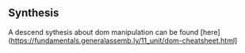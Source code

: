 ## Synthesis
A descend sythesis about dom manipulation can be found [here](https://fundamentals.generalassemb.ly/11_unit/dom-cheatsheet.html]
